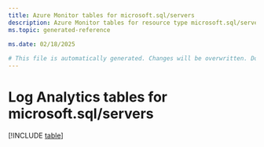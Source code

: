 ```yaml
---
title: Azure Monitor tables for microsoft.sql/servers
description: Azure Monitor tables for resource type microsoft.sql/servers
ms.topic: generated-reference
   
ms.date: 02/18/2025

# This file is automatically generated. Changes will be overwritten. Do not change this file directly.
---
```


# Log Analytics tables for microsoft.sql/servers  

[!INCLUDE [table](~/reusable-content/ce-skilling/azure/includes/azure-monitor/reference/tables/microsoft-sql_servers-include.md)]

